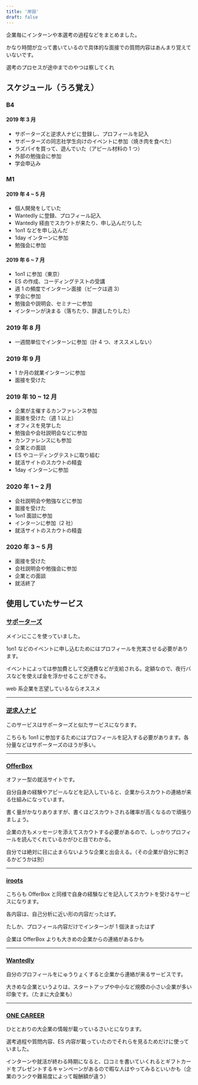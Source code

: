 ```yaml
---
title: '岸田'
draft: false
---
```


企業毎にインターンや本選考の過程などをまとめました。

かなり時間が立って書いているので具体的な面接での質問内容はあんまり覚えていないです。

選考のプロセスが途中までのやつは察してくれ

## スケジュール（うろ覚え）

### B4

#### 2019 年 3 月

- サポーターズと逆求人ナビに登録し、プロフィールを記入
- サポーターズの同志社学生向けのイベントに参加（焼き肉を食べた）
- ラズパイを買って、遊んでいた（アピール材料の 1 つ）
- 外部の勉強会に参加
- 学会申込み

### M1

#### 2019 年 4 ~ 5 月

- 個人開発をしていた
- Wantedly に登録、プロフィール記入
- Wantedly 経由でスカウトが来たり、申し込んだりした
- 1on1 などを申し込んだ
- 1day インターンに参加
- 勉強会に参加

#### 2019 年 6 ~ 7 月

- 1on1 に参加（東京）
- ES の作成、コーディングテストの受講
- 週 1 の頻度でインターン面接（ピークは週 3）
- 学会に参加
- 勉強会や説明会、セミナーに参加
- インターンが決まる（落ちたり、辞退したりした）

### 2019 年 8 月

- 一週間単位でインターンに参加（計 4 つ、オススメしない）

### 2019 年 9 月

- 1 か月の就業インターンに参加
- 面接を受けた

### 2019 年 10 ~ 12 月

- 企業が主催するカンファレンス参加
- 面接を受けた（週 1 以上）
- オフィスを見学した
- 勉強会や会社説明会などに参加
- カンファレンスにも参加
- 企業との面談
- ES やコーディングテストに取り組む
- 就活サイトのスカウトの精査
- 1day インターンに参加

### 2020 年 1 ~ 2 月

- 会社説明会や勉強などに参加
- 面接を受けた
- 1on1 面談に参加
- インターンに参加（2 社）
- 就活サイトのスカウトの精査

### 2020 年 3 ~ 5 月

- 面接を受けた
- 会社説明会や勉強会に参加
- 企業との面談
- 就活終了

## 使用していたサービス

### [サポーターズ](https://talent.supporterz.jp/events/)

メインにここを使っていました。

1on1 などのイベントに申し込むためにはプロフィールを充実させる必要があります。

イベントによっては参加費として交通費などが支給される。定額なので、夜行バスなどを使えば金を浮かせることができる。

web 系企業を志望しているならオススメ

---

### [逆求人ナビ](https://www.studenthunting.com/)

このサービスはサポーターズと似たサービスになります。

こちらも 1on1 に参加するためにはプロフィールを記入する必要があります。各分量などはサポーターズのほうが多い。

---

### [OfferBox](https://offerbox.jp)

オファー型の就活サイトです。

自分自身の経験やアピールなどを記入していると、企業からスカウトの連絡が来る仕組みになっています。

書く量がかなりありますが、書くほどスカウトされる確率が高くなるので頑張りましょう。

企業の方もメッセージを添えてスカウトする必要があるので、しっかりプロフィールを読んでくれているかがひと目でわかる。

自分では絶対に目に止まらないような企業と出会える。（その企業が自分に刺さるかどうかは別）

---

### [iroots](https://iroots.jp/)

こちらも OfferBox と同様で自身の経験などを記入してスカウトを受けるサービスになります。

各内容は、自己分析に近い形の内容だったはず。

たしか、プロフィール内容だけでインターンが 1 個決まったはず

企業は OfferBox よりも大きめの企業からの連絡があるかも

---

### [Wantedly](https://www.wantedly.com)

自分のプロフィールをにゅうりょくすると企業から連絡が来るサービスです。

大きめな企業というよりは、スタートアップや中小など規模の小さい企業が多い印象です。（たまに大企業も）

---

### [ONE CAREER](https://www.onecareer.jp/)

ひととおりの大企業の情報が載っているさいとになります。

選考過程や質問内容、ES 内容が載っていたのでそれらを見るためだけに使っていました。

インターンや就活が終わる時期になると、口コミを書いていくれるとギフトカードをプレゼントするキャンペーンがあるので暇な人はやってみるといいかも（企業のランクや難易度によって報酬額が違う）
